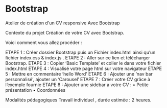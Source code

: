 # Bootstrap

Atelier de création d'un CV responsive
Avec Bootstrap



Contexte du projet
Création de votre CV avec Bootstrap.

Voici comment vous allez procéder :

ETAPE 1 : Créer dossier Bootstrap puis un Fichier index.html ainsi qu’un fichier index.css & index.js  .
ETAPE 2 : Aller sur ce lien et télécharger Bootstrap.
ETAPE 3 : Copier ‘Basic Template’ et coller le dans votre fichier index.html
ETAPE 4 : Visualisé votre page html sur votre navigateur 
ETAPE 5 : Mettre en commentaire ‘hello Word’
ETAPE 6 : Ajouter une ‘nav bar personnalisé’, ajouter un ‘Carousel’
ETAPE 7 : Créer votre CV grâce à l’exemple fournie 
ETAPE 8 : Ajouter une sidebar a votre CV :
    • Petite présentation 
    • Coordonnées 

Modalités pédagogiques
Travail individuel , durée estimée : 2 heures.
